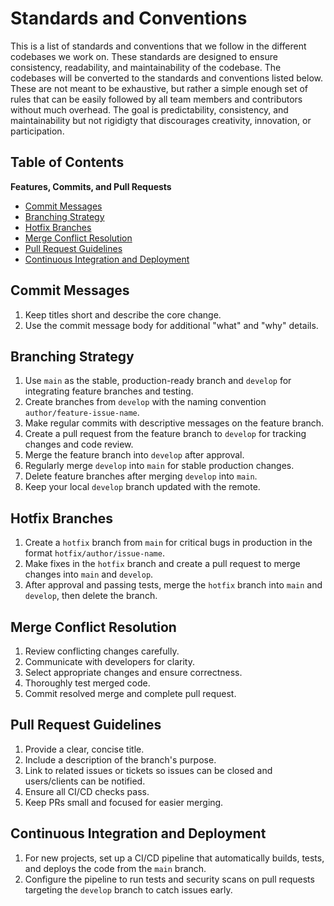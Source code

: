 # Standards and Conventions

This is a list of standards and conventions that we follow in the different codebases we work on. These standards are designed to ensure consistency, readability, and maintainability of the codebase. The codebases will be converted to the standards and conventions listed below. These are not meant to be exhaustive, but rather a simple enough set of rules that can be easily followed by all team members and contributors without much overhead. The goal is predictability, consistency, and maintainability but not rigidigty that discourages creativity, innovation, or participation.

## Table of Contents
**Features, Commits, and Pull Requests**
- [Commit Messages](#commit-messages)
- [Branching Strategy](#branching-strategy)
- [Hotfix Branches](#hotfix-branches)
- [Merge Conflict Resolution](#merge-conflict-resolution)
- [Pull Request Guidelines](#pull-request-guidelines)
- [Continuous Integration and Deployment](#continuous-integration-and-deployment)

## Commit Messages
1. Keep titles short and describe the core change.
2. Use the commit message body for additional "what" and "why" details.

## Branching Strategy
1. Use `main` as the stable, production-ready branch and `develop` for integrating feature branches and testing.
2. Create branches from `develop` with the naming convention `author/feature-issue-name`.
3. Make regular commits with descriptive messages on the feature branch.
4. Create a pull request from the feature branch to `develop` for tracking changes and code review.
5. Merge the feature branch into `develop` after approval.
6. Regularly merge `develop` into `main` for stable production changes.
7. Delete feature branches after merging `develop` into `main`.
8. Keep your local `develop` branch updated with the remote.

## Hotfix Branches
1. Create a `hotfix` branch from `main` for critical bugs in production in the format `hotfix/author/issue-name`.
2. Make fixes in the `hotfix` branch and create a pull request to merge changes into `main` and `develop`.
3. After approval and passing tests, merge the `hotfix` branch into `main` and `develop`, then delete the branch.

## Merge Conflict Resolution
1. Review conflicting changes carefully.
2. Communicate with developers for clarity.
3. Select appropriate changes and ensure correctness.
4. Thoroughly test merged code.
5. Commit resolved merge and complete pull request.

## Pull Request Guidelines
1. Provide a clear, concise title.
2. Include a description of the branch's purpose.
3. Link to related issues or tickets so issues can be closed and users/clients can be notified.
4. Ensure all CI/CD checks pass.
5. Keep PRs small and focused for easier merging.

## Continuous Integration and Deployment
1. For new projects, set up a CI/CD pipeline that automatically builds, tests, and deploys the code from the `main` branch.
2. Configure the pipeline to run tests and security scans on pull requests targeting the `develop` branch to catch issues early.
